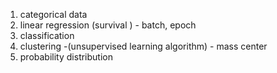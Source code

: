 1. categorical data
2. linear regression (survival ) - batch, epoch
3. classification
4. clustering -(unsupervised learning algorithm) - mass center
5. probability distribution

